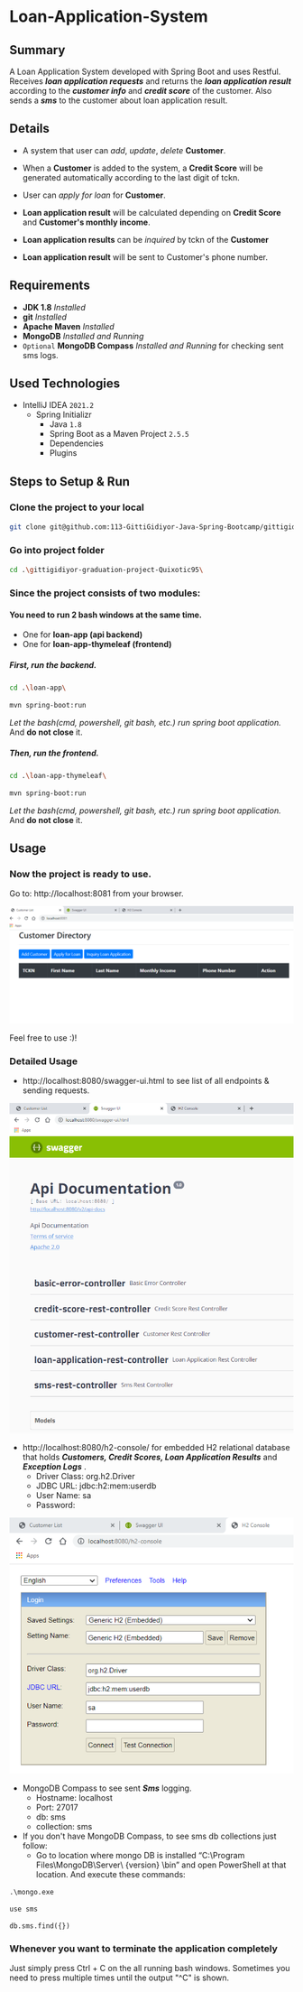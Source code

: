 # Loan-Application-System

## Summary

A Loan Application System developed with Spring Boot and uses Restful. Receives __*loan application requests*__ and
returns the __*loan application result*__ according to the __*customer info*__ and __*credit score*__ of the customer.
Also sends a __*sms*__ to the customer about loan application result.

## Details

* A system that user can *add*, *update*, *delete* **Customer**.

* When a **Customer** is added to the system, a **Credit Score** will be generated automatically according to the last
  digit of tckn.

* User can *apply for loan* for **Customer**.

* **Loan application result** will be calculated depending on **Credit Score** and **Customer's monthly income**.

* **Loan application results** can be *inquired* by tckn of the **Customer**

* **Loan application result** will be sent to Customer's phone number.

## Requirements

* **JDK 1.8** *Installed*
* **git** *Installed*
* **Apache Maven** *Installed*
* **MongoDB** *Installed and Running*
* ```Optional``` **MongoDB Compass** *Installed and Running* for checking sent sms logs.

## Used Technologies

* IntelliJ IDEA `2021.2`
    * Spring Initializr
        * Java `1.8`
        * Spring Boot as a Maven Project `2.5.5`
        * Dependencies
        * Plugins

## Steps to Setup & Run

### Clone the project to your local

```bash
git clone git@github.com:113-GittiGidiyor-Java-Spring-Bootcamp/gittigidiyor-graduation-project-Quixotic95.git
```

### Go into project folder

```bash
cd .\gittigidiyor-graduation-project-Quixotic95\
```

### Since the project consists of two modules:

#### You need to run 2 bash windows at the same time.

* One for **loan-app (api backend)**
* One for **loan-app-thymeleaf (frontend)**

##### First, run the backend.

```bash
cd .\loan-app\
```

```bash
mvn spring-boot:run
```

*Let the bash(cmd, powershell, git bash, etc.) run spring boot application.* And **do not close** it.

##### Then, run the frontend.

```bash
cd .\loan-app-thymeleaf\
```

```bash
mvn spring-boot:run
```

*Let the bash(cmd, powershell, git bash, etc.) run spring boot application.* And **do not close** it.

## Usage

### Now the project is ready to use.

Go to: http://localhost:8081 from your browser.

![frontend](img/frontend.png)

Feel free to use :)!

### Detailed Usage

* http://localhost:8080/swagger-ui.html to see list of all endpoints & sending requests.

![Swagger UI](img/Swagger_UI.png)

* http://localhost:8080/h2-console/ for embedded H2 relational database that holds _**Customers, Credit Scores, Loan
  Application Results**_ and _**Exception Logs**_ .
    * Driver Class: org.h2.Driver
    * JDBC URL: jdbc:h2:mem:userdb
    * User Name: sa
    * Password:

![H2 Database](img/H2_Database.png)

* MongoDB Compass to see sent _**Sms**_ logging.
    * Hostname: localhost
    * Port: 27017
    * db: sms
    * collection: sms
* If you don't have MongoDB Compass, to see sms db collections just follow:
    * Go to location where mongo DB is installed “C:\Program Files\MongoDB\Server\ {version} \bin” and open PowerShell
      at that location. And execute these commands:

```batch
.\mongo.exe
```

```batch
use sms
```

```batch
db.sms.find({})
```

### Whenever you want to terminate the application completely

Just simply press Ctrl + C on the all running bash windows. Sometimes you need to press multiple times until the output "^C" is shown.








